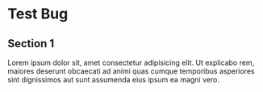 # Test Bug
## Section 1
Lorem ipsum dolor sit, amet consectetur adipisicing elit. Ut explicabo rem, maiores deserunt obcaecati ad animi quas cumque temporibus asperiores sint dignissimos aut sunt assumenda eius ipsum ea magni vero.